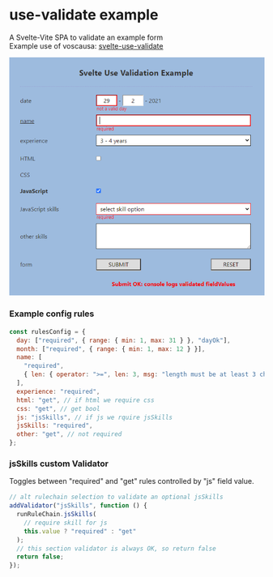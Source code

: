 # use-validate example

A Svelte-Vite SPA to validate an example form  
Example use of voscausa: [svelte-use-validate](https://github.com/voscausa/svelte-use-validate)

![example](./assets/example%20form.png)

### <b>Example config rules</b>

```js
const rulesConfig = {
  day: ["required", { range: { min: 1, max: 31 } }, "dayOk"],
  month: ["required", { range: { min: 1, max: 12 } }],
  name: [
    "required",
    { len: { operator: ">=", len: 3, msg: "length must be at least 3 characters" } },
  ],
  experience: "required",
  html: "get", // if html we require css
  css: "get", // get bool
  js: "jsSkills", // if js we rquire jsSkills
  jsSkills: "required",
  other: "get", // not required
};
```

### <b>jsSkills custom Validator</b>

Toggles between "required" and "get" rules controlled by "js" field value.

```js
// alt rulechain selection to validate an optional jsSkills
addValidator("jsSkills", function () {
  runRuleChain.jsSkills(
    // require skill for js
    this.value ? "required" : "get"
  );
  // this section validator is always OK, so return false
  return false;
});
```